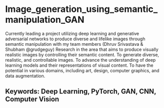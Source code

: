 # Image_generation_using_semantic_manipulation_GAN
Currently leading a project utilizing deep learning and generative adversarial networks to produce diverse and lifelike images through semantic manipulation with my team members (Dhruv Srivastava & Shubham @grudgeguy)
Research in the area that aims to produce visually realistic images by controlling their semantic content. To generate diverse, realistic, and controllable images.
To advance the understanding of deep learning models and their representations of visual content.
To have the potential in various domains, including art, design, computer graphics, and data augmentation.
## Keywords: Deep Learning, PyTorch, GAN, CNN, Computer Vision 
